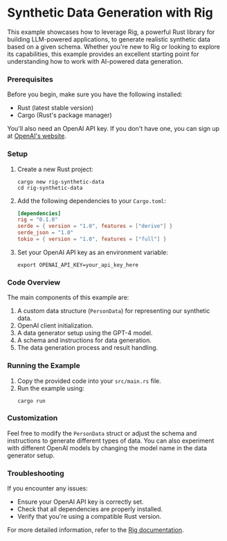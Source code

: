 # Synthetic Data Generation with Rig

This example showcases how to leverage Rig, a powerful Rust library for building LLM-powered applications, to generate realistic synthetic data based on a given schema. Whether you're new to Rig or looking to explore its capabilities, this example provides an excellent starting point for understanding how to work with AI-powered data generation.

### Prerequisites

Before you begin, make sure you have the following installed:

- Rust (latest stable version)
- Cargo (Rust's package manager)

You'll also need an OpenAI API key. If you don't have one, you can sign up at [OpenAI's website](https://openai.com).

### Setup

1. Create a new Rust project:
   ```
   cargo new rig-synthetic-data
   cd rig-synthetic-data
   ```

2. Add the following dependencies to your `Cargo.toml`:
   ```toml
   [dependencies]
   rig = "0.1.0"
   serde = { version = "1.0", features = ["derive"] }
   serde_json = "1.0"
   tokio = { version = "1.0", features = ["full"] }
   ```

3. Set your OpenAI API key as an environment variable:
   ```
   export OPENAI_API_KEY=your_api_key_here
   ```

### Code Overview

The main components of this example are:

1. A custom data structure (`PersonData`) for representing our synthetic data.
2. OpenAI client initialization.
3. A data generator setup using the GPT-4 model.
4. A schema and instructions for data generation.
5. The data generation process and result handling.

### Running the Example

1. Copy the provided code into your `src/main.rs` file.
2. Run the example using:
   ```
   cargo run
   ```

### Customization

Feel free to modify the `PersonData` struct or adjust the schema and instructions to generate different types of data. You can also experiment with different OpenAI models by changing the model name in the data generator setup.

### Troubleshooting

If you encounter any issues:
- Ensure your OpenAI API key is correctly set.
- Check that all dependencies are properly installed.
- Verify that you're using a compatible Rust version.

For more detailed information, refer to the [Rig documentation](https://docs.rs/rig).

